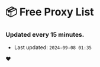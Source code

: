 # :package: Free Proxy List
### Updated every 15 minutes.

- Last updated: `2024-09-08 01:35`

:heart:
